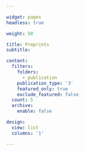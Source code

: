 ```yaml
---

widget: pages
headless: true

weight: 50

title: Preprints
subtitle:

content:
  filters:
    folders:
      - publication
    publication_type: '3'
    featured_only: true
    exclude_featured: false
  count: 5
  archive:
    enable: false

design:
  view: list
  columns: '1'

---
```

